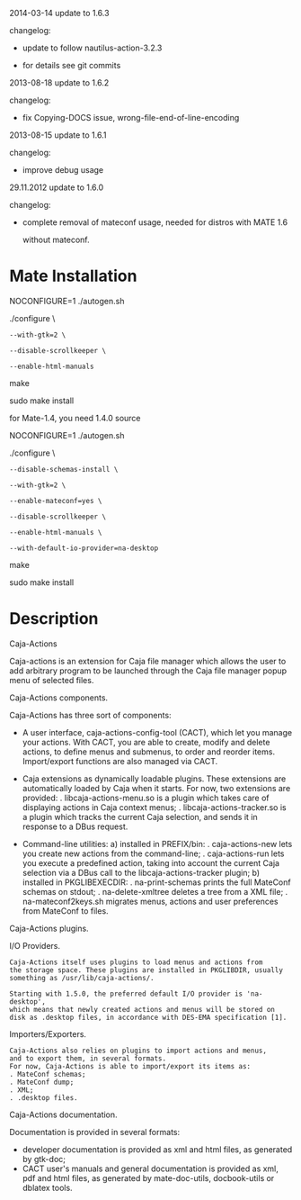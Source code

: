 2014-03-14 update to 1.6.3

changelog:

- update to follow nautilus-action-3.2.3

- for details see git commits

2013-08-18 update to 1.6.2

changelog:

- fix Copying-DOCS issue,  wrong-file-end-of-line-encoding

2013-08-15 update to 1.6.1

changelog:

- improve debug usage

29.11.2012 update to 1.6.0

changelog:

- complete removal of mateconf usage, needed for distros with MATE 1.6

  without mateconf.
  
Mate Installation
==================
NOCONFIGURE=1 ./autogen.sh

./configure  \

    --with-gtk=2 \

    --disable-scrollkeeper \

    --enable-html-manuals

make

sudo make install


for Mate-1.4, you need 1.4.0 source

NOCONFIGURE=1 ./autogen.sh

./configure  \

	--disable-schemas-install \

	--with-gtk=2 \

    --enable-mateconf=yes \

    --disable-scrollkeeper \

    --enable-html-manuals \

    --with-default-io-provider=na-desktop

make

sudo make install
  

Description
==================  
Caja-Actions

  Caja-actions is an extension for Caja file manager which
  allows the user to add arbitrary program to be launched through the
  Caja file manager popup menu of selected files.

Caja-Actions components.

  Caja-Actions has three sort of components:

  - A user interface, caja-actions-config-tool (CACT), which let you
    manage your actions. With CACT, you are able to create, modify and
    delete actions, to define menus and submenus, to order and reorder
    items.
    Import/export functions are also managed via CACT.

  - Caja extensions as dynamically loadable plugins. These extensions
    are automatically loaded by Caja when it starts. For now, two
    extensions are provided:
    . libcaja-actions-menu.so is a plugin which takes care of displaying
      actions in Caja context menus;
    . libcaja-actions-tracker.so is a plugin which tracks the current
      Caja selection, and sends it in response to a DBus request. 

  - Command-line utilities:
    a) installed in PREFIX/bin:
       . caja-actions-new lets you create new actions from the command-line;
       . caja-actions-run lets you execute a predefined action, taking
         into account the current Caja selection via a DBus call to the
         libcaja-actions-tracker plugin;
    b) installed in PKGLIBEXECDIR:
       . na-print-schemas prints the full MateConf schemas on stdout;
       . na-delete-xmltree deletes a tree from a XML file;
       . na-mateconf2keys.sh migrates menus, actions and user preferences from
         MateConf to files.

Caja-Actions plugins.

  I/O Providers.

    Caja-Actions itself uses plugins to load menus and actions from
    the storage space. These plugins are installed in PKGLIBDIR, usually
    something as /usr/lib/caja-actions/.

    Starting with 1.5.0, the preferred default I/O provider is 'na-desktop',
    which means that newly created actions and menus will be stored on
    disk as .desktop files, in accordance with DES-EMA specification [1].

  Importers/Exporters.

    Caja-Actions also relies on plugins to import actions and menus,
    and to export them, in several formats.
    For now, Caja-Actions is able to import/export its items as:
    . MateConf schemas;
    . MateConf dump;
    . XML;
    . .desktop files.

Caja-Actions documentation.

  Documentation is provided in several formats:
  - developer documentation is provided as xml and html files, as generated
    by gtk-doc;
  - CACT user's manuals and general documentation is provided as xml, pdf
    and html files, as generated by mate-doc-utils, docbook-utils or dblatex
    tools.
